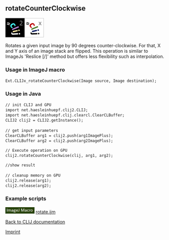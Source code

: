 ## rotateCounterClockwise
![Image](images/mini_clij2_logo.png)![Image](images/mini_clijx_logo.png)

Rotates a given input image by 90 degrees counter-clockwise. For that, X and Y axis of an image stack
are flipped. This operation is similar to ImageJs 'Reslice [/]' method but offers less flexibility 
such as interpolation.

### Usage in ImageJ macro
```
Ext.CLIJx_rotateCounterClockwise(Image source, Image destination);
```


### Usage in Java
```
// init CLIJ and GPU
import net.haesleinhuepf.clij2.CLIJ;
import net.haesleinhuepf.clij.clearcl.ClearCLBuffer;
CLIJ2 clij2 = CLIJ2.getInstance();

// get input parameters
ClearCLBuffer arg1 = clij2.push(arg1ImagePlus);
ClearCLBuffer arg2 = clij2.push(arg2ImagePlus);
```

```
// Execute operation on GPU
clij2.rotateCounterClockwise(clij, arg1, arg2);
```

```
//show result

// cleanup memory on GPU
clij2.release(arg1);
clij2.release(arg2);
```




### Example scripts
<a href="https://github.com/clij/clij-advanced-filters/blob/master/src/main/macro/"><img src="images/language_macro.png" height="20"/></a> [rotate.ijm](https://github.com/clij/clij-advanced-filters/blob/master/src/main/macro/rotate.ijm)  


[Back to CLIJ documentation](https://clij.github.io/)

[Imprint](https://clij.github.io/imprint)
